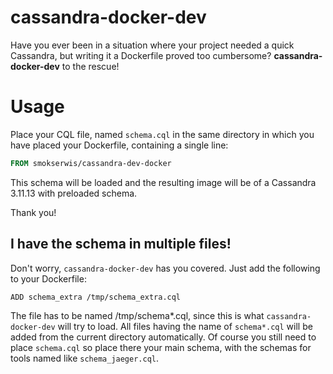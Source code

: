 cassandra-docker-dev
====================

Have you ever been in a situation where your project
needed a quick Cassandra, but writing it a Dockerfile
proved too cumbersome? **cassandra-docker-dev** to the
rescue!

# Usage

Place your CQL file, named `schema.cql` in the same 
directory in which you have placed your Dockerfile,
containing a single line:

```dockerfile
FROM smokserwis/cassandra-dev-docker
```

This schema will be loaded and the resulting image 
will be of a Cassandra 3.11.13 with preloaded schema.

Thank you!

## I have the schema in multiple files!

Don't worry, `cassandra-docker-dev` has you covered. Just add the following to your Dockerfile:

```
ADD schema_extra /tmp/schema_extra.cql
```

The file has to be named /tmp/schema*.cql, since this is what `cassandra-docker-dev` will try to
load. All files having the name of `schema*.cql` will be added from the current directory 
automatically. 
Of course you still need to place `schema.cql` so place there your main schema, with the schemas
for tools named like `schema_jaeger.cql`.

